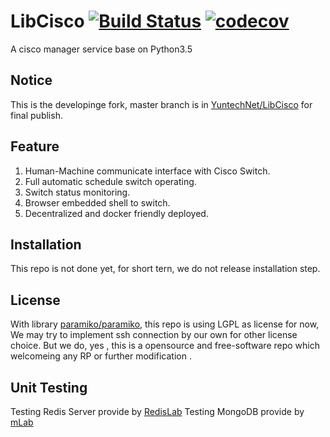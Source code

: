 # LibCisco [![Build Status](https://travis-ci.org/jackey8616/LibCisco.svg?branch=master)](https://travis-ci.org/jackey8616/LibCisco) [![codecov](https://codecov.io/gh/jackey8616/LibCisco/branch/master/graph/badge.svg)](https://codecov.io/gh/jackey8616/LibCisco)
A cisco manager service base on Python3.5

## Notice
This is the developinge fork, master branch is in [YuntechNet/LibCisco](https://github.com/YuntechNet/LibCisco) for final publish.

## Feature

  1. Human-Machine communicate interface with Cisco Switch.
  2. Full automatic schedule switch operating.
  3. Switch status monitoring.
  4. Browser embedded shell to switch.
  5. Decentralized and docker friendly deployed.

## Installation
This repo is not done yet, for short tern, we do not release installation step.

## License
With library [paramiko/paramiko](https://github.com/paramiko/paramiko), this repo is using LGPL as license for now,
We may try to implement ssh connection by our own for other license choice.
But we do, yes , this is a opensource and free-software repo which welcomeing any RP or further modification .

## Unit Testing
Testing Redis Server provide by [RedisLab](https://redislabs.com/)
Testing MongoDB provide by [mLab](https://mlab.com/)
